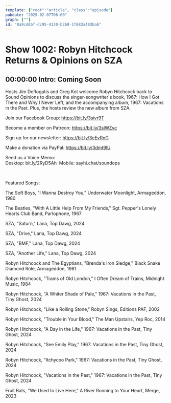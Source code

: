 ```yaml
---
template: {"root":"article", "class":"episode"}
pubdate: "2025-02-07T06:00"
graph: [""]
id: "8a9cd0bf-dc95-4130-b2b8-1f683a403ba6"
---
```






# Show 1002: Robyn Hitchcock Returns & Opinions on SZA



## 00:00:00 Intro: Coming Soon

Hosts Jim DeRogatis and Greg Kot welcome Robyn Hitchcock back to Sound Opinions to discuss the singer-songwriter's book, 1967: How I Got There and Why I Never Left, and the accompanying album, 1967: Vacations in the Past. Plus, the hosts review the new album from SZA.

Join our Facebook Group: https://bit.ly/3sivr9T

Become a member on Patreon: https://bit.ly/3slWZvc

Sign up for our newsletter: https://bit.ly/3eEvRnG

Make a donation via PayPal: https://bit.ly/3dmt9lU

Send us a Voice Memo: Desktop: bit.ly/2RyD5Ah  Mobile: sayhi.chat/soundops

 

Featured Songs:

The Soft Boys, "I Wanna Destroy You," Underwater Moonlight, Armageddon, 1980

The Beatles, "With A Little Help From My Friends," Sgt. Pepper's Lonely Hearts Club Band, Parlophone, 1967

SZA, "Saturn," Lana, Top Dawg, 2024

SZA, "Drive," Lana, Top Dawg, 2024

SZA, "BMF," Lana, Top Dawg, 2024

SZA, "Another Life," Lana, Top Dawg, 2024

Robyn Hitchcock and The Egyptians, "Brenda's Iron Sledge," Black Snake Diamond Röle, Armageddon, 1981

Robyn Hitchcock, "Trams of Old London," I Often Dream of Trains, Midnight Music, 1984

Robyn Hitchcock, "A Whiter Shade of Pale," 1967: Vacations in the Past, Tiny Ghost, 2024

Robyn Hitchcock, "Like a Rolling Stone," Robyn Sings, Editions PAF, 2002

Robyn Hitchcock, "Trouble in Your Blood," The Man Upstairs, Yep Roc, 2014

Robyn Hitchcock, "A Day in the Life," 1967: Vacations in the Past, Tiny Ghost, 2024

Robyn Hitchcock, "See Emily Play," 1967: Vacations in the Past, Tiny Ghost, 2024

Robyn Hitchcock, "Itchycoo Park," 1967: Vacations in the Past, Tiny Ghost, 2024

Robyn Hitchcock, "Vacations in the Past," 1967: Vacations in the Past, Tiny Ghost, 2024

Fruit Bats, "We Used to Live Here," A River Running to Your Heart, Merge, 2023